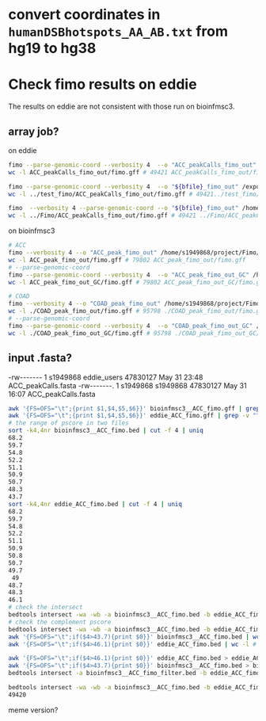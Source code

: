 # convert coordinates in `humanDSBhotspots_AA_AB.txt` from hg19 to hg38 
# Check fimo results on eddie
The results on eddie are not consistent with those run on bioinfmsc3.
## array job?
on eddie
```bash
fimo --parse-genomic-coord --verbosity 4  --o "ACC_peakCalls_fimo_out" /exports/eddie/scratch/s1949868/test_fimo2/PRDM9.pwm.meme /exports/eddie/scratch/s1949868/PeakFasta/ACC_peakCalls.fasta
wc -l ACC_peakCalls_fimo_out/fimo.gff # 49421 ACC_peakCalls_fimo_out/fimo.gff

fimo --parse-genomic-coord --verbosity 4  --o "${bfile}_fimo_out" /exports/eddie/scratch/s1949868/test_fimo/PRDM9.pwm.meme $file
wc -l ../test_fimo/ACC_peakCalls_fimo_out/fimo.gff # 49421../test_fimo/ACC_peakCalls_fimo_out/fimo.gff

fimo  --verbosity 4 --parse-genomic-coord --o "${bfile}_fimo_out" /home/s1949868/Fimo/PRDM9.pwm.meme $file
wc -l ../Fimo/ACC_peakCalls_fimo_out/fimo.gff # 49421 ../Fimo/ACC_peakCalls_fimo_out/fimo.gff
```
on bioinfmsc3
```bash
# ACC
fimo --verbosity 4 --o "ACC_peak_fimo_out" /home/s1949868/project/Fimo/PRDM9.pwm.meme /home/s1949868/project/PeakFasta/PeakFasta/ACC_peakCalls.fasta
wc -l ACC_peak_fimo_out/fimo.gff # 79802 ACC_peak_fimo_out/fimo.gff
# --parse-genomic-coord
fimo --parse-genomic-coord --verbosity 4  --o "ACC_peak_fimo_out_GC" /home/s1949868/project/Fimo/PRDM9.pwm.meme /home/s1949868/project/PeakFasta/PeakFasta/ACC_peakCalls.fasta
wc -l ACC_peak_fimo_out_GC/fimo.gff # 79802 ACC_peak_fimo_out_GC/fimo.gff

# COAD
fimo --verbosity 4 --o "COAD_peak_fimo_out" /home/s1949868/project/Fimo/PRDM9.pwm.meme /home/s1949868/project/PeakFasta/PeakFasta/COAD_peakCalls.fasta
wc -l ./COAD_peak_fimo_out/fimo.gff # 95798 ./COAD_peak_fimo_out/fimo.gff
# --parse-genomic-coord
fimo --parse-genomic-coord --verbosity 4  --o "COAD_peak_fimo_out_GC" /home/s1949868/project/Fimo/PRDM9.pwm.meme /home/s1949868/project/PeakFasta/PeakFasta/COAD_peakCalls.fasta
wc -l ./COAD_peak_fimo_out_GC/fimo.gff # 95798 ./COAD_peak_fimo_out_GC/fimo.gff
```
## input .fasta?
-rw------- 1 s1949868 eddie_users  47830127 May 31 23:48 ACC_peakCalls.fasta
-rw-------. 1 s1949868 s1949868  47830127 May 31 16:07 ACC_peakCalls.fasta
```bash
awk '{FS=OFS="\t";{print $1,$4,$5,$6}}' bioinfmsc3__ACC_fimo.gff | grep -v "^#" > bioinfmsc3__ACC_fimo.bed
awk '{FS=OFS="\t";{print $1,$4,$5,$6}}' eddie_ACC_fimo.gff | grep -v "^#" > eddie_ACC_fimo.bed
# the range of pscore in two files
sort -k4,4nr bioinfmsc3__ACC_fimo.bed | cut -f 4 | uniq
68.2
59.7
54.8
52.2
51.1
50.9
50.7
48.3
43.7
sort -k4,4nr eddie_ACC_fimo.bed | cut -f 4 | uniq
68.2
59.7
54.8
52.2
51.1
50.9
50.8
50.7
49.7
 49
48.7
48.3
46.1
# check the intersect
bedtools intersect -wa -wb -a bioinfmsc3__ACC_fimo.bed -b eddie_ACC_fimo.bed -f 1 | wc -l # 49420
# check the complement pscore
bedtools intersect -wa -wb -a bioinfmsc3__ACC_fimo.bed -b eddie_ACC_fimo.bed -v | cut -f 4 | sort | uniq # 43.7
awk '{FS=OFS="\t";if($4>43.7){print $0}}' bioinfmsc3__ACC_fimo.bed | wc -l # 41848
awk '{FS=OFS="\t";if($4>46.1){print $0}}' eddie_ACC_fimo.bed | wc -l # 41848

awk '{FS=OFS="\t";if($4>46.1){print $0}}' eddie_ACC_fimo.bed > eddie_ACC_fimo_filter.bed
awk '{FS=OFS="\t";if($4>43.7){print $0}}' bioinfmsc3__ACC_fimo.bed > bioinfmsc3__ACC_fimo_filter.bed
bedtools intersect -a bioinfmsc3__ACC_fimo_filter.bed -b eddie_ACC_fimo_filter.bed -f 1 | wc -l # 41848
```


```bash
bedtools intersect -wa -wb -a bioinfmsc3__ACC_fimo.bed -b eddie_ACC_fimo.bed -f 1 | wc -l
49420
```
meme version?
<!--stackedit_data:
eyJoaXN0b3J5IjpbODk3NzE2NDUsLTEyMTM1OTQ4NywtMjAyNj
QyNjg1OCwxNzAwMzU4MjI4LDc1MTk4NjMzMiwtMTc0NTIxNTM5
MiwtMjAzODEyMzA4MywtMTY1MDU3MDMsMTY1NjM1NTkyMywtMT
QxMjg0NDgwMywtNTczMzczOTIxXX0=
-->